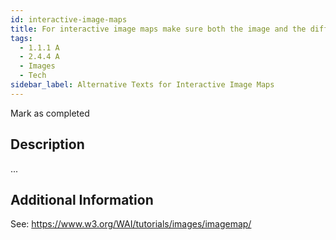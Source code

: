 ```yaml
---
id: interactive-image-maps
title: For interactive image maps make sure both the image and the different area elements has text alternatives
tags:
  - 1.1.1 A
  - 2.4.4 A
  - Images
  - Tech
sidebar_label: Alternative Texts for Interactive Image Maps
---
```


Mark as completed

## Description

... 

## Additional Information

See: https://www.w3.org/WAI/tutorials/images/imagemap/
